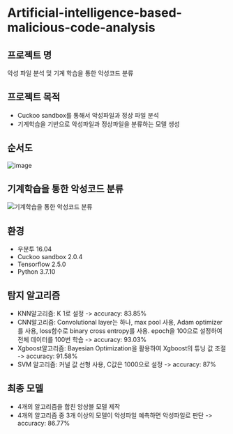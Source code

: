 # Artificial-intelligence-based-malicious-code-analysis

## 프로젝트 명
악성 파일 분석 및 기계 학습을 통한 악성코드 분류

## 프로젝트 목적
-	Cuckoo sandbox를 통해서 악성파일과 정상 파일 분석
-	기계학습을 기반으로 악성파일과 정상파일을 분류하는 모델 생성

## 순서도
![image](https://user-images.githubusercontent.com/69044270/122741988-7bf2de00-d2c0-11eb-8cba-265077f4f07c.png)


## 기계학습을 통한 악성코드 분류
![기계학습을 통한 악성코드 분류](https://user-images.githubusercontent.com/69952073/124561862-5269b300-de79-11eb-8855-b7a481070baa.PNG)

## 환경
- 우분투 16.04 
- Cuckoo sandbox 2.0.4
- Tensorflow 2.5.0
- Python 3.7.10

## 탐지 알고리즘
- KNN알고리즘: K 1로 설정 -> accuracy: 83.85%
- CNN알고리즘: Convolutional layer는 하나, max pool 사용, Adam optimizer를 사용, loss함수로 binary cross entropy를 사용. epoch을 100으로 설정하여 전체 데이터를 100번 학습 -> accuracy: 93.03%
- Xgboost알고리즘: Bayesian Optimization을 활용하여 Xgboost의 튜닝 값 조절 -> accuracy: 91.58%
- SVM 알고리즘: 커널 값 선형 사용, C값은 1000으로 설정 -> accuracy: 87%

## 최종 모델
- 4개의 알고리즘을 합친 앙상블 모델 제작
- 4개의 알고리즘 중 3개 이상의 모델이 악성파일 예측하면 악성파일로 판단 -> accuracy: 86.77%
